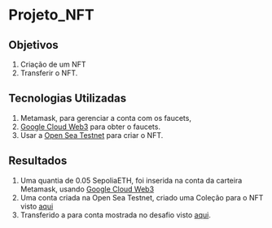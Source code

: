 # Projeto_NFT

## Objetivos
1. Criação de um NFT 
2. Transferir o NFT.

## Tecnologias Utilizadas
1. Metamask, para gerenciar a conta com os faucets,
2. [Google Cloud Web3](https://cloud.google.com/application/web3/faucet/ethereum/sepolia) para obter o faucets.
3. Usar a [Open Sea Testnet]() para criar o NFT.
## Resultados
1. Uma quantia de 0.05 SepoliaETH, foi inserida na conta da carteira Metamask, usando [Google Cloud Web3](https://cloud.google.com/application/web3/faucet/ethereum/sepolia)
2. Uma conta criada na Open Sea Testnet, criado uma Coleção para o NFT visto [aqui](https://github.com/izaque459/Projeto_NFT/blob/main/Conta_OpenSea_Testnet.png)
3. Transferido a para conta mostrada no desafio visto [aqui]().
